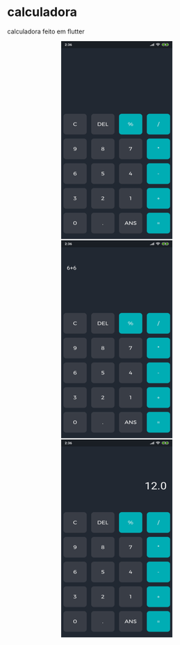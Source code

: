# calculadora
 calculadora feito em flutter
<p align="center">
  <img src="print/sc1.jpg" width="256" height="455">
  <img src="print/sc2.jpg" width="256" height="455">
  <img src="print/sc3.jpg" width="256" height="455">
</p>
